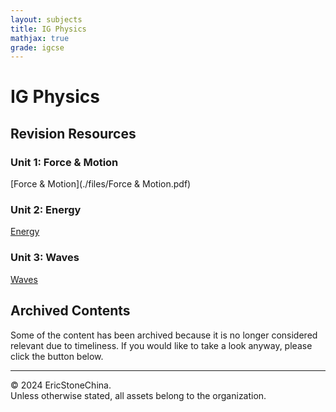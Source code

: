 ```yaml
---
layout: subjects
title: IG Physics
mathjax: true
grade: igcse
---
```


# IG Physics

## Revision Resources

### Unit 1: Force & Motion
[Force & Motion](./files/Force & Motion.pdf)

### Unit 2: Energy
[Energy](./files/Energy.pdf)

### Unit 3: Waves
[Waves](./files/Waves.pdf)

## Archived Contents
Some of the content has been archived because it is no longer considered relevant due to timeliness. If you would like to take a look anyway, please click the button below.

---

&copy; 2024 EricStoneChina.  
Unless otherwise stated, all assets belong to the organization.
